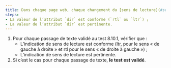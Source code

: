 ```yaml
---
title: Dans chaque page web, chaque changement du [sens de lecture](#sens-de-lecture) (attribut `dir`) vérifie-t-il ces conditions ?
steps:
- La valeur de l’attribut `dir` est conforme (`rtl` ou `ltr`) ;
- La valeur de l’attribut `dir` est pertinente.
---
```


1. Pour chaque passage de texte validé au test 8.10.1, vérifier que :
      * L’indication de sens de lecture est conforme (ltr, pour le sens « de gauche à droite » et rtl pour le sens « de droite à gauche ») ;
      * L’indication de sens de lecture est pertinente.
2. Si c’est le cas pour chaque passage de texte, **le test est validé**.